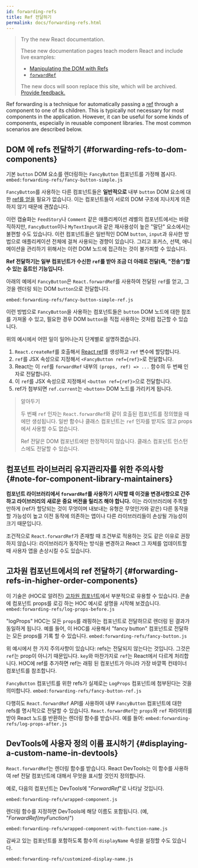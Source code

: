 ```yaml
---
id: forwarding-refs
title: Ref 전달하기
permalink: docs/forwarding-refs.html
---
```


> Try the new React documentation.
> 
> These new documentation pages teach modern React and include live examples:
>
> - [Manipulating the DOM with Refs](https://beta.reactjs.org/learn/manipulating-the-dom-with-refs)
> - [`forwardRef`](https://beta.reactjs.org/reference/react/forwardRef)
>
> The new docs will soon replace this site, which will be archived. [Provide feedback.](https://github.com/reactjs/reactjs.org/issues/3308)

Ref forwarding is a technique for automatically passing a [ref](/docs/refs-and-the-dom.html) through a component to one of its children. This is typically not necessary for most components in the application. However, it can be useful for some kinds of components, especially in reusable component libraries. The most common scenarios are described below.

## DOM 에 refs 전달하기 {#forwarding-refs-to-dom-components}

기본 `button` DOM 요소를 렌더링하는 `FancyButton` 컴포넌트를 가정해 봅시다.
`embed:forwarding-refs/fancy-button-simple.js`

`FancyButton`를 사용하는 다른 컴포넌트들은 **일반적으로** 내부 `button` DOM 요소에 대한 [ref를 얻을](/docs/refs-and-the-dom.html) 필요가 없습니다. 이는 컴포넌트들이 서로의 DOM 구조에 지나치게 의존하지 않기 때문에 괜찮습니다.

이런 캡슐화는 `FeedStory`나 `Comment` 같은 애플리케이션 레벨의 컴포넌트에서는 바람직하지만, `FancyButton`이나 `MyTextInput`과 같은 재사용성이 높은 "말단" 요소에서는 불편할 수도 있습니다. 이런 컴포넌트들은 일반적인 DOM `button`, `input`과 유사한 방법으로 애플리케이션 전체에 걸쳐 사용되는 경향이 있습니다. 그리고 포커스, 선택, 애니메이션을 관리하기 위해서는 이런 DOM 노드에 접근하는 것이 불가피할 수 있습니다.

**Ref 전달하기는 일부 컴포넌트가 수신한 `ref`를 받아 조금 더 아래로 전달(즉, "전송")할 수 있는 옵트인 기능입니다.**

아래의 예에서 `FancyButton`은 `React.forwardRef`를 사용하여 전달된 `ref`를 얻고, 그것을 렌더링 되는 DOM `button`으로 전달합니다.

`embed:forwarding-refs/fancy-button-simple-ref.js`

이런 방법으로 `FancyButton`을 사용하는 컴포넌트들은 `button` DOM 노드에 대한 참조를 가져올 수 있고, 필요한 경우 DOM `button`을 직접 사용하는 것처럼 접근할 수 있습니다.

위의 예시에서 어떤 일이 일어나는지 단계별로 설명하겠습니다.

1. `React.createRef`를 호출해서 [React ref](/docs/refs-and-the-dom.html)를 생성하고 `ref` 변수에 할당합니다.
1. `ref`를 JSX 속성으로 지정해서 `<FancyButton ref={ref}>`로 전달합니다.
1. React는 이 `ref`를 `forwardRef` 내부의 `(props, ref) => ...` 함수의 두 번째 인자로 전달합니다.
1. 이 `ref`를 JSX 속성으로 지정해서 `<button ref={ref}>`으로 전달합니다.
1. ref가 첨부되면 `ref.current`는 `<button>` DOM 노드를 가리키게 됩니다.

>알아두기
>
>두 번째 `ref` 인자는 `React.forwardRef`와 같이 호출된 컴포넌트를 정의했을 때에만 생성됩니다. 일반 함수나 클래스 컴포넌트는 `ref` 인자를 받지도 않고 props에서 사용할 수도 없습니다.
>
>Ref 전달은 DOM 컴포넌트에만 한정적이지 않습니다. 클래스 컴포넌트 인스턴스에도 전달할 수 있습니다.

## 컴포넌트 라이브러리 유지관리자를 위한 주의사항 {#note-for-component-library-maintainers}

**컴포넌트 라이브러리에서 `forwardRef`를 사용하기 시작할 때 이것을 변경사항으로 간주하고 라이브러리의 새로운 중요 버전을 릴리즈 해야 합니다.** 이는 라이브러리에 주목할 만하게 (ref가 할당되는 것이 무엇이며 내보내는 유형은 무엇인가와 같은) 다른 동작을 할 가능성이 높고 이전 동작에 의존하는 앱이나 다른 라이브러리들이 손상될 가능성이 크기 때문입니다.

조건적으로 `React.forwardRef`가 존재할 때 조건부로 적용하는 것도 같은 이유로 권장하지 않습니다: 라이브러리가 동작하는 방식을 변경하고 React 그 자체를 업데이트할 때 사용자 앱을 손상시킬 수도 있습니다.

## 고차원 컴포넌트에서의 ref 전달하기 {#forwarding-refs-in-higher-order-components}

이 기술은 (HOC로 알려진) [고차원 컴포넌트](/docs/higher-order-components.html)에서 부분적으로 유용할 수 있습니다. 콘솔에 컴포넌트 props를 로깅 하는 HOC 예시로 설명을 시작해 보겠습니다.
`embed:forwarding-refs/log-props-before.js`

"logProps" HOC는 모든 `props`를 래핑하는 컴포넌트로 전달하므로 렌더링 된 결과가 동일하게 됩니다. 예를 들어, 이 HOC를 사용해서 "fancy button" 컴포넌트로 전달하는 모든 props를 기록 할 수 있습니다.
`embed:forwarding-refs/fancy-button.js`

위 예시에서 한 가지 주의사항이 있습니다: refs는 전달되지 않는다는 것입니다. 그것은 `ref`는 prop이 아니기 때문입니다. `key`와 마찬가지로 `ref`는 React에서 다르게 처리합니다. HOC에 ref를 추가하면 ref는 래핑 된 컴포넌트가 아니라 가장 바깥쪽 컨테이너 컴포넌트를 참조합니다.

`FancyButton` 컴포넌트를 위한 refs가 실제로는 `LogProps` 컴포넌트에 첨부된다는 것을 의미합니다.
`embed:forwarding-refs/fancy-button-ref.js`

다행히도 `React.forwardRef` API를 사용하여 내부 `FancyButton` 컴포넌트에 대한 refs를 명시적으로 전달할 수 있습니다. `React.forwardRef`는 `props`와 `ref` 파라미터를 받아 React 노드를 반환하는 렌더링 함수를 받습니다. 예를 들어:
`embed:forwarding-refs/log-props-after.js`

## DevTools에 사용자 정의 이름 표시하기 {#displaying-a-custom-name-in-devtools}

`React.forwardRef`는 렌더링 함수를 받습니다. React DevTools는 이 함수를 사용하여 ref 전달 컴포넌트에 대해서 무엇을 표시할 것인지 정의합니다.

예로, 다음의 컴포넌트는 DevTools에 "*ForwardRef*"로 나타날 것입니다.

`embed:forwarding-refs/wrapped-component.js`

렌더링 함수를 지정하면 DevTools에 해당 이름도 포함됩니다. (예, "*ForwardRef(myFunction)*")

`embed:forwarding-refs/wrapped-component-with-function-name.js`

감싸고 있는 컴포넌트를 포함하도록 함수의 `displayName` 속성을 설정할 수도 있습니다.

`embed:forwarding-refs/customized-display-name.js`
